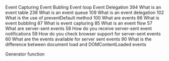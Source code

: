 Event Capturing
Event Bubling
Event loop
Event Delegation
394	What is an event table
238	What is an event queue
109	What is an event delegation
102	What is the use of preventDefault method
100	What are events
86	What is event bubbling
87	What is event capturing
85	What is an event flow
57	What are server-sent events
58	How do you receive server-sent event notifications
59	How do you check browser support for server-sent events
60	What are the events available for server sent events
90	What is the difference between document load and DOMContentLoaded events


Generator function